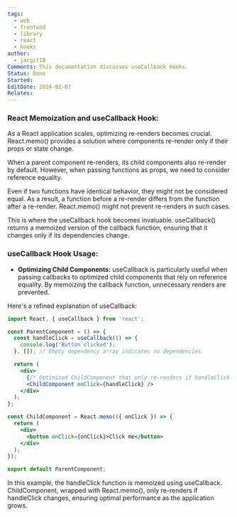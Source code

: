 ```yaml
---
tags:
  - web
  - frontend
  - library
  - react
  - hooks
author:
  - jacgit18
Comments: This documentation discusses useCallback Hooks.
Status: Done
Started: 
EditDate: 2024-02-07
Relates:
---
```

### React Memoization and useCallback Hook:

As a React application scales, optimizing re-renders becomes crucial. React.memo() provides a solution where components re-render only if their props or state change.

When a parent component re-renders, its child components also re-render by default. However, when passing functions as props, we need to consider reference equality.

Even if two functions have identical behavior, they might not be considered equal. As a result, a function before a re-render differs from the function after a re-render. React.memo() might not prevent re-renders in such cases.

This is where the useCallback hook becomes invaluable. useCallback() returns a memoized version of the callback function, ensuring that it changes only if its dependencies change.

### useCallback Hook Usage:

- **Optimizing Child Components:** useCallback is particularly useful when passing callbacks to optimized child components that rely on reference equality. By memoizing the callback function, unnecessary renders are prevented.

Here's a refined explanation of useCallback:

```jsx
import React, { useCallback } from 'react';

const ParentComponent = () => {
  const handleClick = useCallback(() => {
    console.log('Button clicked');
  }, []); // Empty dependency array indicates no dependencies

  return (
    <div>
      {/* Optimized ChildComponent that only re-renders if handleClick changes */}
      <ChildComponent onClick={handleClick} />
    </div>
  );
};

const ChildComponent = React.memo(({ onClick }) => {
  return (
    <div>
      <button onClick={onClick}>Click me</button>
    </div>
  );
});

export default ParentComponent;
```

In this example, the handleClick function is memoized using useCallback. ChildComponent, wrapped with React.memo(), only re-renders if handleClick changes, ensuring optimal performance as the application grows.